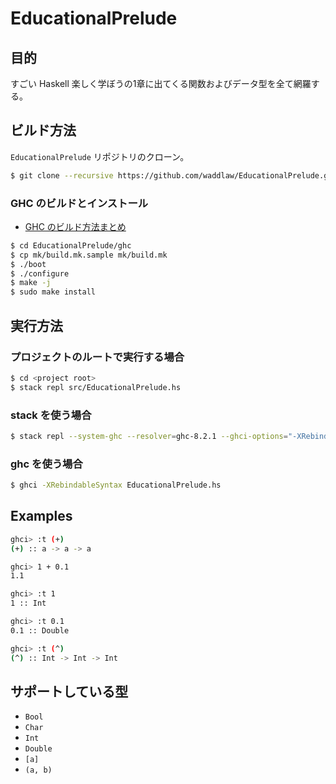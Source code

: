 # EducationalPrelude

## 目的

すごい Haskell 楽しく学ぼうの1章に出てくる関数およびデータ型を全て網羅する。

## ビルド方法

`EducationalPrelude` リポジトリのクローン。

```bash
$ git clone --recursive https://github.com/waddlaw/EducationalPrelude.git
```

### GHC のビルドとインストール

- [GHC のビルド方法まとめ](https://github.com/waddlaw/til/blob/master/haskell/GHC/Build.md#ビルド方法)

```bash
$ cd EducationalPrelude/ghc
$ cp mk/build.mk.sample mk/build.mk
$ ./boot
$ ./configure
$ make -j
$ sudo make install
```

## 実行方法

### プロジェクトのルートで実行する場合

```bash
$ cd <project root>
$ stack repl src/EducationalPrelude.hs
```

### stack を使う場合

```bash
$ stack repl --system-ghc --resolver=ghc-8.2.1 --ghci-options="-XRebindableSyntax" src/EducationalPrelude.hs
```

### ghc を使う場合

```bash
$ ghci -XRebindableSyntax EducationalPrelude.hs
```

## Examples

```bash
ghci> :t (+)
(+) :: a -> a -> a

ghci> 1 + 0.1
1.1

ghci> :t 1
1 :: Int

ghci> :t 0.1
0.1 :: Double

ghci> :t (^)
(^) :: Int -> Int -> Int
```

## サポートしている型

- `Bool`
- `Char`
- `Int`
- `Double`
- `[a]`
- `(a, b)`
